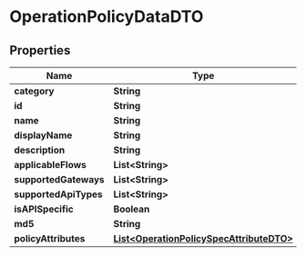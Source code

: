 

# OperationPolicyDataDTO

## Properties

Name | Type | Description | Notes
------------ | ------------- | ------------- | -------------
**category** | **String** |  |  [optional]
**id** | **String** |  |  [optional]
**name** | **String** |  |  [optional]
**displayName** | **String** |  |  [optional]
**description** | **String** |  |  [optional]
**applicableFlows** | **List&lt;String&gt;** |  |  [optional]
**supportedGateways** | **List&lt;String&gt;** |  |  [optional]
**supportedApiTypes** | **List&lt;String&gt;** |  |  [optional]
**isAPISpecific** | **Boolean** |  |  [optional]
**md5** | **String** |  |  [optional]
**policyAttributes** | [**List&lt;OperationPolicySpecAttributeDTO&gt;**](OperationPolicySpecAttributeDTO.md) |  |  [optional]



